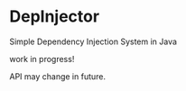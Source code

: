 # DepInjector
Simple Dependency Injection System in Java

work in progress! 

API may change in future.
